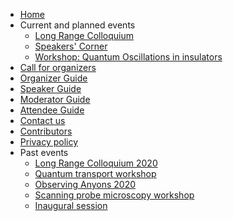 * [Home](/)
* Current and planned events
    * [Long Range Colloquium](long_range_colloquium.md)
    * [Speakers' Corner](speakers-corner.md)
    * [Workshop: Quantum Oscillations in insulators](quantum-oscillations-insulators.md)
* [Call for organizers](announcement.md)
* [Organizer Guide](organizerguide.md)
* [Speaker Guide](speakerguide.md)
* [Moderator Guide](moderatorguide.md)
* [Attendee Guide](attendeeguide.md)
* [Contact us](contact.md)
* [Contributors](whoweare.md)
* [Privacy policy](privacy_policy.md)
* Past events
   * [Long Range Colloquium 2020](long_range_colloquium-2020.md)
   * [Quantum transport workshop](quantum-transport-workshop.md)
   * [Observing Anyons 2020](Observing_Anyons_2020.md)
   * [Scanning probe microscopy workshop](SPM_workshop.md)
   * [Inaugural session](inauguralsession.md)

